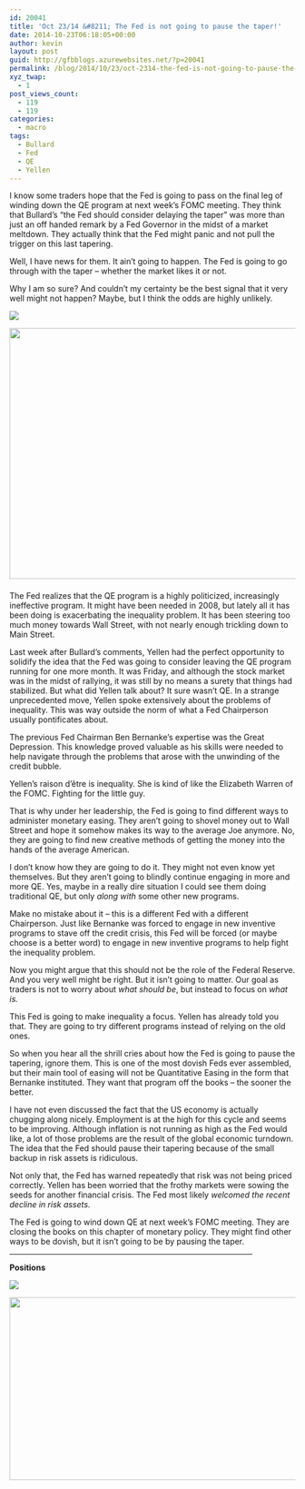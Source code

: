 ```yaml
---
id: 20041
title: 'Oct 23/14 &#8211; The Fed is not going to pause the taper!'
date: 2014-10-23T06:18:05+00:00
author: kevin
layout: post
guid: http://gfbblogs.azurewebsites.net/?p=20041
permalink: /blog/2014/10/23/oct-2314-the-fed-is-not-going-to-pause-the-taper/
xyz_twap:
  - 1
post_views_count:
  - 119
  - 119
categories:
  - macro
tags:
  - Bullard
  - Fed
  - QE
  - Yellen
---
```

I know some traders hope that the Fed is going to pass on the final leg of winding down the QE program at next week&#8217;s FOMC meeting. They think that Bullard&#8217;s &#8220;the Fed should consider delaying the taper&#8221; was more than just an off handed remark by a Fed Governor in the midst of a market meltdown. They actually think that the Fed might panic and not pull the trigger on this last tapering. 

Well, I have news for them. It ain&#8217;t going to happen. The Fed is going to go through with the taper &#8211; whether the market likes it or not. 

Why I am so sure? And couldn&#8217;t my certainty be the best signal that it very well might not happen? Maybe, but I think the odds are highly unlikely.


  <img src="http://themacrotourist.com/pictures/Azure/oddsOct2314.png"><img class="size-full wp-image-14271" style="padding-top: 1.0em;padding-bottom: 0.5em;" style="margin:30px auto;display:block;" src="http://themacrotourist.com/pictures/Azure/oddsOct2314.png" width="600" height="442">

The Fed realizes that the QE program is a highly politicized, increasingly ineffective program. It might have been needed in 2008, but lately all it has been doing is exacerbating the inequality problem. It has been steering too much money towards Wall Street, with not nearly enough trickling down to Main Street.

Last week after Bullard&#8217;s comments, Yellen had the perfect opportunity to solidify the idea that the Fed was going to consider leaving the QE program running for one more month. It was Friday, and although the stock market was in the midst of rallying, it was still by no means a surety that things had stabilized. But what did Yellen talk about? It sure wasn&#8217;t QE. In a strange unprecedented move, Yellen spoke extensively about the problems of inequality. This was way outside the norm of what a Fed Chairperson usually pontificates about. 

The previous Fed Chairman Ben Bernanke&#8217;s expertise was the Great Depression. This knowledge proved valuable as his skills were needed to help navigate through the problems that arose with the unwinding of the credit bubble. 

Yellen&#8217;s raison d&#8217;être is inequality. She is kind of like the Elizabeth Warren of the FOMC. Fighting for the little guy. 

That is why under her leadership, the Fed is going to find different ways to administer monetary easing. They aren&#8217;t going to shovel money out to Wall Street and hope it somehow makes its way to the average Joe anymore. No, they are going to find new creative methods of getting the money into the hands of the average American. 

I don&#8217;t know how they are going to do it. They might not even know yet themselves. But they aren&#8217;t going to blindly continue engaging in more and more QE. Yes, maybe in a really dire situation I could see them doing traditional QE, but only _along with_ some other new programs. 

Make no mistake about it &#8211; this is a different Fed with a different Chairperson. Just like Bernanke was forced to engage in new inventive programs to stave off the credit crisis, this Fed will be forced (or maybe choose is a better word) to engage in new inventive programs to help fight the inequality problem. 

Now you might argue that this should not be the role of the Federal Reserve. And you very well might be right. But it isn&#8217;t going to matter. Our goal as traders is not to worry about _what should be_, but instead to focus on _what is._ 

This Fed is going to make inequality a focus. Yellen has already told you that. They are going to try different programs instead of relying on the old ones. 

So when you hear all the shrill cries about how the Fed is going to pause the tapering, ignore them. This is one of the most dovish Feds ever assembled, but their main tool of easing will not be Quantitative Easing in the form that Bernanke instituted. They want that program off the books &#8211; the sooner the better. 

I have not even discussed the fact that the US economy is actually chugging along nicely. Employment is at the high for this cycle and seems to be improving. Although inflation is not running as high as the Fed would like, a lot of those problems are the result of the global economic turndown. The idea that the Fed should pause their tapering because of the small backup in risk assets is ridiculous. 

Not only that, the Fed has warned repeatedly that risk was not being priced correctly. Yellen has been worried that the frothy markets were sowing the seeds for another financial crisis. The Fed most likely _welcomed the recent decline in risk assets._ 

The Fed is going to wind down QE at next week&#8217;s FOMC meeting. They are closing the books on this chapter of monetary policy. They might find other ways to be dovish, but it isn&#8217;t going to be by pausing the taper.

<hr size="3" width="85%" />

**Positions**


  <img src="http://themacrotourist.com/pictures/Azure/PositionsOct2314.png"><img class="size-full wp-image-14271" style="padding-top: 1.0em;padding-bottom: 0.5em;" style="margin:30px auto;display:block;" src="http://themacrotourist.com/pictures/Azure/PositionsOct2314.png" width="600" height="322"></p>